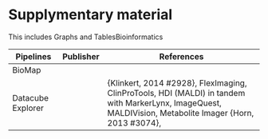 # Supplymentary material
This includes Graphs and TablesBioinformatics 

Pipelines|Publisher|References
--- | --- | ---
BioMap | 
Datacube Explorer | |{Klinkert, 2014 #2928}, FlexImaging, ClinProTools, HDI (MALDI) in tandem with MarkerLynx, ImageQuest, MALDIVision, Metabolite Imager {Horn, 2013 #3074},
